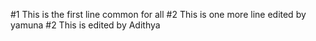 #1 This is the first line common for all
#2 This is one more line edited by yamuna
#2 This is edited by Adithya


